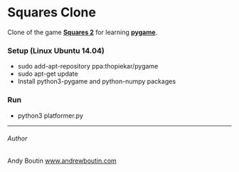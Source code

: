 # Squares Clone

Clone of the game **[Squares 2](http://www.albinoblacksheep.com/games/squares2)** for learning **[pygame](http://pygame.org/hifi.html)**.

### Setup (Linux Ubuntu 14.04)

- sudo add-apt-repository ppa:thopiekar/pygame
- sudo apt-get update
- Install python3-pygame and python-numpy packages

### Run

- python3 platformer.py

---

###### Author

Andy Boutin
www.andrewboutin.com
